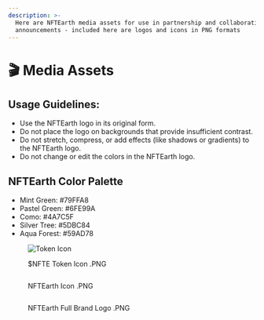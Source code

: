 ```yaml
---
description: >-
  Here are NFTEarth media assets for use in partnership and collaboration
  announcements - included here are logos and icons in PNG formats
---
```


# 🎬 Media Assets

## Usage Guidelines:

* Use the NFTEarth logo in its original form.
* Do not place the logo on backgrounds that provide insufficient contrast.
* Do not stretch, compress, or add effects (like shadows or gradients) to the NFTEarth logo.
* Do not change or edit the colors in the NFTEarth logo.

## **NFTEarth Color Palette**

* Mint Green: #79FFA8
* Pastel Green: #6FE99A&#x20;
* Como: #4A7C5F&#x20;
* Silver Tree: #5DBC84
*   Aqua Forest: #59AD78





<figure><img src="../.gitbook/assets/200X200.png" alt="Token Icon"><figcaption><p>$NFTE Token Icon .PNG</p></figcaption></figure>

<figure><img src="../.gitbook/assets/NFTE_Icon.png" alt=""><figcaption><p>NFTEarth Icon .PNG</p></figcaption></figure>

<figure><img src="../.gitbook/assets/1024 (2).png" alt=""><figcaption><p>NFTEarth Full Brand Logo .PNG</p></figcaption></figure>
